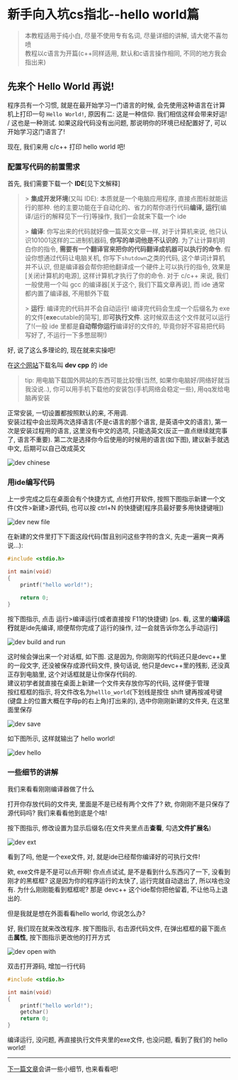 
# 新手向入坑cs指北--hello world篇

> 本教程适用于纯小白, 尽量不使用专有名词, 尽量详细的讲解, 请大佬不喜勿喷  
> 教程以c语言为开篇(c++同样适用, 默认和c语言操作相同, 不同的地方我会指出来)

## 先来个 Hello World 再说!

程序员有一个习惯, 就是在最开始学习一门语言的时候, 会先使用这种语言在计算机上打印一句 ```Hello World!```, 原因有二: 这是一种信仰. 我们相信这样会带来好运! / 这也是一种测试. 如果这段代码没有出问题, 那说明你的环境已经配置好了, 可以开始学习这门语言了!

现在, 我们来用 c/c++ 打印 hello world 吧!

### 配置写代码的前置需求

首先, 我们需要下载一个 **IDE**[见下文解释]

> \> **集成开发环境**(又叫 IDE): 本质就是一个电脑应用程序, 直接点图标就能运行的那种. 他的主要功能在于自动化的、省力的帮你进行代码**编译, 运行**[编译/运行的解释见下一行]等操作, 我们一会就来下载一个 ide  
>   
> \> **编译**: 你写出来的代码就好像一篇英文文章一样, 对于计算机来说, 他只认识101001这样的二进制机器码, **你写的单词他是不认识的**. 为了让计算机明白你的指令, **需要有一个翻译官来把你的代码翻译成机器可以执行的命令**. 假设你想通过代码让电脑关机, 你写下```shutdown```之类的代码, 这个单词计算机并不认识, 但是编译器会帮你把他翻译成一个硬件上可以执行的指令, 效果是[关闭计算机的电源], 这样计算机才执行了你的命令. 对于 c/c++ 来说, 我们一般使用一个叫 gcc 的编译器[关于这个, 我们下篇文章再说], 而 ide 通常都内置了编译器, 不用额外下载  
>   
> \> **运行**: 编译完的代码并不会自动运行! 编译完代码会生成一个后缀名为 exe 的文件[**exe**cutable的简写], 即**可执行文件**. 这时候双击这个文件就可以运行了!(一般 ide 里都是**自动帮你运行**编译好的文件的, 毕竟你好不容易把代码写好了, 不运行一下多憋屈啊!)

好, 说了这么多理论的, 现在就来实操吧!

在[这个网站](https://sourceforge.net/projects/orwelldevcpp/)下载名叫 **dev cpp** 的 ide

> tip: 用电脑下载国外网站的东西可能比较慢(当然, 如果你电脑好/网络好就当我没说..), 你可以用手机下载他的安装包(手机网络会稳定一些), 用qq发给电脑再安装

正常安装, 一切设置都按照默认的来, 不用调.  
安装过程中会出现两次选择语言(不是c语言的那个语言, 是英语中文的语言), 第一次是安装过程用的语言, 这里没有中文的选项, 只能选英文(反正一直点继续就完事了, 语言不重要). 第二次是选择你今后使用的时候用的语言(如下图), 建议新手就选中文, 后期可以自己改成英文

![dev chinese](https://s1.ax1x.com/2020/05/19/YIwPJg.png)

### 用ide编写代码

上一步完成之后在桌面会有个快捷方式, 点他打开软件, 按照下图指示新建一个文件(文件>新建>源代码, 也可以按 ctrl+N 的快捷键[程序员最好要多用快捷键哦])

![dev new file](https://s1.ax1x.com/2020/05/19/YIwiWQ.png)

在新建的文件里打下下面这段代码(暂且别问这些字符的含义, 先走一遍爽一爽再说...):

```c
#include <stdio.h>

int main(void) 
{
    printf("hello world!");

    return 0;
}
```

按下图指示, 点击 运行>编译运行(或者直接按 F11的快捷键)  [ps. 看, 这里的**编译运行**就是ide先编译, 顺便帮你完成了运行的操作, 过一会就告诉你怎么手动运行]

![dev build and run](https://s1.ax1x.com/2020/05/19/YIwSdf.png)

这时候会弹出来一个对话框, 如下图. 这是因为, 你刚刚写的代码还只是devc++里的一段文字, 还没被保存成源代码文件, 换句话说, 他只是devc++里的残影, 还没真正存到电脑里, 这个对话框就是让你保存代码的.  
建议初学者就直接在桌面上新建一个文件夹存放你写的代码, 这样便于管理  
按红框框的指示, 将文件改名为```helllo_world```(下划线是按住 shift 键再按减号键(键盘上的位置大概在字母p的右上角)打出来的), 选中你刚刚新建的文件夹, 在这里面里保存

![dev save](https://s1.ax1x.com/2020/05/19/YIBci8.png)

如下图所示, 这样就输出了 hello world!

![dev hello](https://s1.ax1x.com/2020/05/19/YIdzeP.png)

### 一些细节的讲解

我们来看看刚刚编译器做了什么  

打开你存放代码的文件夹, 里面是不是已经有两个文件了? 欸, 你刚刚不是只保存了源代码吗?
我们来看看他到底是个啥!

按下图指示, 修改设置为显示后缀名(在文件夹里点击**查看**, 勾选**文件扩展名**)

![dev ext](https://s1.ax1x.com/2020/05/19/YIdvLt.png)

看到了吗, 他是一个exe文件, 对, 就是ide已经帮你编译好的可执行文件!  

欸, exe文件是不是可以点开啊! 你点点试试, 是不是看到什么东西闪了一下, 没看到刚才的黑框框?  这是因为你的程序运行的太快了, 运行完就自动退出了, 所以啥也没有. 为什么刚刚能看到框框呢? 那是 devc++ 这个ide帮你把他留着, 不让他马上退出的.

但是我就是想在外面看看hello world, 你说怎么办?  

好, 我们现在就来改改程序. 按下图指示, 右击源代码文件, 在弹出框框的最下面点击**属性**, 按下图指示更改他的打开方式

![dev open with](https://s1.ax1x.com/2020/05/19/YIwpo8.png)

双击打开源码, 增加一行代码

```c
#include <stdio.h>

int main(void) 
{
    printf("hello world!");
    getchar()
    return 0;
}
```

编译运行, 没问题, 再直接执行文件夹里的exe文件, 也没问题, 看到了我们的 hello world! 

---

[下一篇文章](http://101.133.217.104/blog/static/blog/40)会讲一些小细节, 也来看看吧!